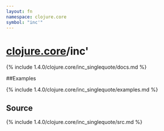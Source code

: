 ```yaml
---
layout: fn
namespace: clojure.core
symbol: "inc'"
---
```


# [clojure.core](../)/inc'

{% include 1.4.0/clojure.core/inc_singlequote/docs.md %}

##Examples

{% include 1.4.0/clojure.core/inc_singlequote/examples.md %}
## Source
{% include 1.4.0/clojure.core/inc_singlequote/src.md %}

